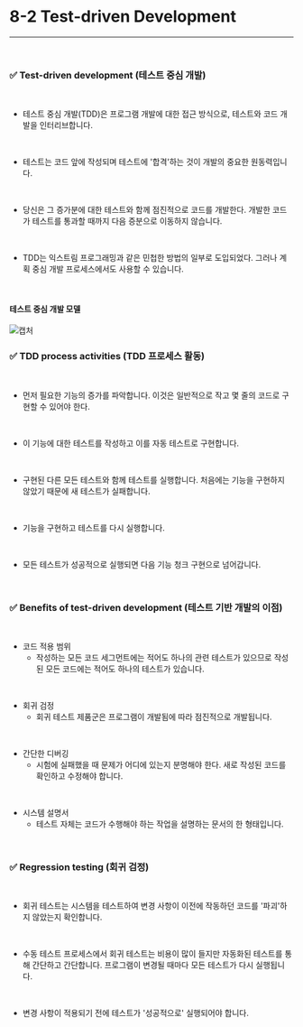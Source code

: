 # 8-2 Test-driven  Development
---
<br>

### ✅ Test-driven development (테스트 중심 개발)
<br>

- 테스트 중심 개발(TDD)은 프로그램 개발에 대한 접근 방식으로, 테스트와 코드 개발을 인터리브합니다.
<br>

- 테스트는 코드 앞에 작성되며 테스트에 '합격'하는 것이 개발의 중요한 원동력입니다.
<br>

- 당신은 그 증가분에 대한 테스트와 함께 점진적으로 코드를 개발한다. 개발한 코드가 테스트를 통과할 때까지 다음 증분으로 이동하지 않습니다.
<br>

- TDD는 익스트림 프로그래밍과 같은 민첩한 방법의 일부로 도입되었다. 그러나 계획 중심 개발 프로세스에서도 사용할 수 있습니다.
<br>

#### 테스트 중심 개발 모델
![캡처](https://i.imgur.com/p61qRJY.png)
<br>

### ✅ TDD process activities (TDD 프로세스 활동)
<br>

- 먼저 필요한 기능의 증가를 파악합니다. 이것은 일반적으로 작고 몇 줄의 코드로 구현할 수 있어야 한다.
<br>

- 이 기능에 대한 테스트를 작성하고 이를 자동 테스트로 구현합니다.
<br>

- 구현된 다른 모든 테스트와 함께 테스트를 실행합니다. 처음에는 기능을 구현하지 않았기 때문에 새 테스트가 실패합니다.
<br>

- 기능을 구현하고 테스트를 다시 실행합니다.
<br>

- 모든 테스트가 성공적으로 실행되면 다음 기능 청크 구현으로 넘어갑니다.
<br>

### ✅ Benefits of test-driven development (테스트 기반 개발의 이점)
<br>

- 코드 적용 범위
  - 작성하는 모든 코드 세그먼트에는 적어도 하나의 관련 테스트가 있으므로 작성된 모든 코드에는 적어도 하나의 테스트가 있습니다.
<br>

- 회귀 검정
  - 회귀 테스트 제품군은 프로그램이 개발됨에 따라 점진적으로 개발됩니다.
<br>

- 간단한 디버깅
  - 시험에 실패했을 때 문제가 어디에 있는지 분명해야 한다.
새로 작성된 코드를 확인하고 수정해야 합니다.
<br>

- 시스템 설명서
  - 테스트 자체는 코드가 수행해야 하는 작업을 설명하는 문서의 한 형태입니다.
<br>

### ✅ Regression testing (회귀 검정)
<br>

- 회귀 테스트는 시스템을 테스트하여 변경 사항이 이전에 작동하던 코드를 '파괴'하지 않았는지 확인합니다.
<br>

- 수동 테스트 프로세스에서 회귀 테스트는 비용이 많이 들지만 자동화된 테스트를 통해 간단하고 간단합니다. 프로그램이 변경될 때마다 모든 테스트가 다시 실행됩니다.
<br>

- 변경 사항이 적용되기 전에 테스트가 '성공적으로' 실행되어야 합니다.
